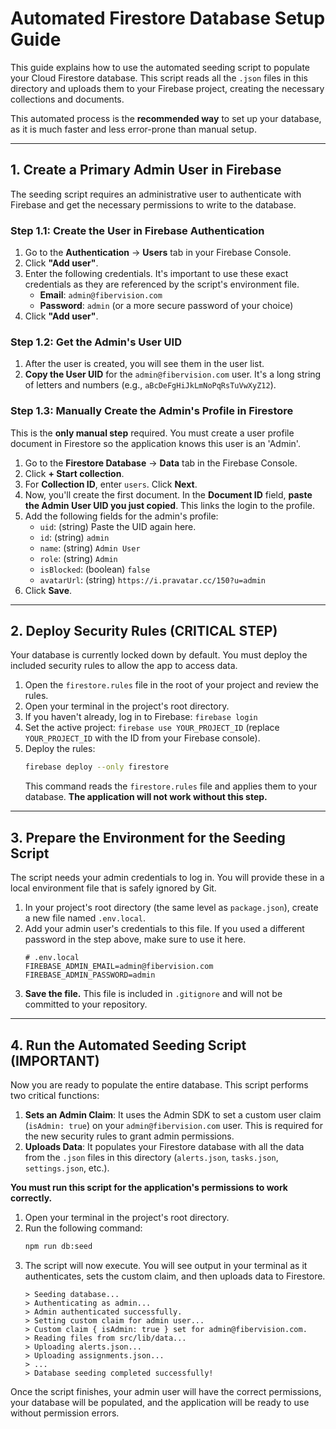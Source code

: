 # Automated Firestore Database Setup Guide

This guide explains how to use the automated seeding script to populate your Cloud Firestore database. This script reads all the `.json` files in this directory and uploads them to your Firebase project, creating the necessary collections and documents.

This automated process is the **recommended way** to set up your database, as it is much faster and less error-prone than manual setup.

---

## 1. Create a Primary Admin User in Firebase

The seeding script requires an administrative user to authenticate with Firebase and get the necessary permissions to write to the database.

### Step 1.1: Create the User in Firebase Authentication

1.  Go to the **Authentication** -> **Users** tab in your Firebase Console.
2.  Click **"Add user"**.
3.  Enter the following credentials. It's important to use these exact credentials as they are referenced by the script's environment file.
    *   **Email**: `admin@fibervision.com`
    *   **Password**: `admin` (or a more secure password of your choice)
4.  Click **"Add user"**.

### Step 1.2: Get the Admin's User UID

1.  After the user is created, you will see them in the user list.
2.  **Copy the User UID** for the `admin@fibervision.com` user. It's a long string of letters and numbers (e.g., `aBcDeFgHiJkLmNoPqRsTuVwXyZ12`).

### Step 1.3: Manually Create the Admin's Profile in Firestore

This is the **only manual step** required. You must create a user profile document in Firestore so the application knows this user is an 'Admin'.

1.  Go to the **Firestore Database** -> **Data** tab in the Firebase Console.
2.  Click **+ Start collection**.
3.  For **Collection ID**, enter `users`. Click **Next**.
4.  Now, you'll create the first document. In the **Document ID** field, **paste the Admin User UID you just copied**. This links the login to the profile.
5.  Add the following fields for the admin's profile:
    *   `uid`: (string) Paste the UID again here.
    *   `id`: (string) `admin`
    *   `name`: (string) `Admin User`
    *   `role`: (string) `Admin`
    *   `isBlocked`: (boolean) `false`
    *   `avatarUrl`: (string) `https://i.pravatar.cc/150?u=admin`
6.  Click **Save**.

---
## 2. Deploy Security Rules (CRITICAL STEP)

Your database is currently locked down by default. You must deploy the included security rules to allow the app to access data.

1.  Open the `firestore.rules` file in the root of your project and review the rules.
2.  Open your terminal in the project's root directory.
3.  If you haven't already, log in to Firebase: `firebase login`
4.  Set the active project: `firebase use YOUR_PROJECT_ID` (replace `YOUR_PROJECT_ID` with the ID from your Firebase console).
5.  Deploy the rules:
    ```bash
    firebase deploy --only firestore
    ```
    This command reads the `firestore.rules` file and applies them to your database. **The application will not work without this step.**

---

## 3. Prepare the Environment for the Seeding Script

The script needs your admin credentials to log in. You will provide these in a local environment file that is safely ignored by Git.

1.  In your project's root directory (the same level as `package.json`), create a new file named `.env.local`.
2.  Add your admin user's credentials to this file. If you used a different password in the step above, make sure to use it here.
    ```env
    # .env.local
    FIREBASE_ADMIN_EMAIL=admin@fibervision.com
    FIREBASE_ADMIN_PASSWORD=admin
    ```
3.  **Save the file.** This file is included in `.gitignore` and will not be committed to your repository.

---

## 4. Run the Automated Seeding Script (IMPORTANT)

Now you are ready to populate the entire database. This script performs two critical functions:
1.  **Sets an Admin Claim**: It uses the Admin SDK to set a custom user claim (`isAdmin: true`) on your `admin@fibervision.com` user. This is required for the new security rules to grant admin permissions.
2.  **Uploads Data**: It populates your Firestore database with all the data from the `.json` files in this directory (`alerts.json`, `tasks.json`, `settings.json`, etc.).

**You must run this script for the application's permissions to work correctly.**

1.  Open your terminal in the project's root directory.
2.  Run the following command:
    ```bash
    npm run db:seed
    ```
3.  The script will now execute. You will see output in your terminal as it authenticates, sets the custom claim, and then uploads data to Firestore.
    ```
    > Seeding database...
    > Authenticating as admin...
    > Admin authenticated successfully.
    > Setting custom claim for admin user...
    > Custom claim { isAdmin: true } set for admin@fibervision.com.
    > Reading files from src/lib/data...
    > Uploading alerts.json...
    > Uploading assignments.json...
    > ...
    > Database seeding completed successfully!
    ```

Once the script finishes, your admin user will have the correct permissions, your database will be populated, and the application will be ready to use without permission errors.
